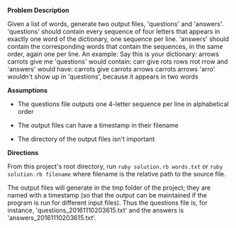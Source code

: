 
**Problem Description**

Given a list of words, generate two output files, 'questions' and 'answers'. 'questions' should contain every sequence of four letters that appears in exactly one word of the dictionary, one sequence per line. 'answers' should contain the corresponding words that contain the sequences, in the same order, again one per line.
An example:
Say this is your dictionary: arrows carrots give me
'questions' would contain: carr give rots rows rrot rrow
and 'answers' would have: carrots give carrots arrows carrots arrows
'arro' wouldn't show up in 'questions', because it appears in two words

**Assumptions**

 - The questions file outputs one 4-letter sequence per line in alphabetical order

 - The output files can have a timestamp in their filename

 - The directory of the output files isn't important

**Directions**

From this project's root directory, run
`
ruby solution.rb words.txt
`
or
`
ruby solution.rb filename
`
where filename is the relative path to the source file.


The output files will generate in the tmp folder of the project; they are named with a timestamp (so that the output can be maintained if the program is run for different input files).  Thus the questions file is, for instance, 'questions\_20161110203615.txt' and the answers is 'answers\_20161110203615.txt'.